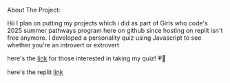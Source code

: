 About The Project:

Hii I plan on putting my projects which i did as part of Girls who code's 2025 summer pathways program here on github since hosting on replit isn't free anymore. 
I developed a personality quiz using Javascript to see whether you're an introvert or extrovert

here's the [link](https://yukiiilove123.github.io/PersonalityQuiz_GWC/) for those interested in taking my quiz! 💗🫶

here's the replit [link](https://replit.com/@nithyaanvekar/Nithyas-personality-quiz?v=1)
